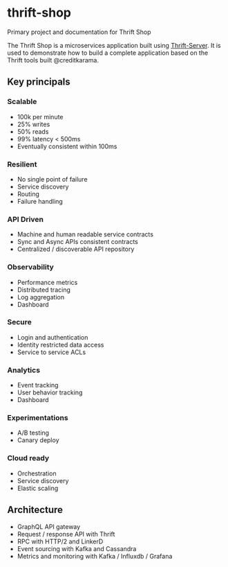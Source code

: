 # thrift-shop
Primary project and documentation for Thrift Shop

The Thrift Shop is a microservices application built using [Thrift-Server](https://github.com/creditkarma/thrift-server).  It is used to demonstrate how to build a complete application based on the Thrift tools built @creditkarama.

## Key principals

### Scalable
* 100k per minute 
* 25% writes
* 50% reads
* 99% latency < 500ms
* Eventually consistent within 100ms

### Resilient
* No single point of failure
* Service discovery
* Routing
* Failure handling

### API Driven
* Machine and human readable service contracts
* Sync and Async APIs consistent contracts
* Centralized / discoverable API repository

### Observability
* Performance metrics
* Distributed tracing
* Log aggregation
* Dashboard

### Secure
* Login and authentication
* Identity restricted data access
* Service to service ACLs

### Analytics
* Event tracking
* User behavior tracking
* Dashboard

### Experimentations
* A/B testing
* Canary deploy

### Cloud ready
* Orchestration
* Service discovery
* Elastic scaling


## Architecture

* GraphQL API gateway
* Request / response API with Thrift
* RPC with HTTP/2 and LinkerD
* Event sourcing with Kafka and Cassandra
* Metrics and monitoring with Kafka / Influxdb / Grafana

